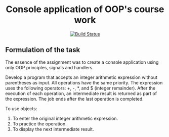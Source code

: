 <h1 align="center"> Console application of OOP's course work </h1>

<div align="center">

[![Build Status](https://img.shields.io/badge/C%2B%2B-17-blue)](https://isocpp.org)

</div>

## Formulation of the task


The essence of the assignment was to create a console application using only OOP principles, signals and handlers. 

Develop a program that accepts an integer arithmetic expression without parentheses as input.  All operations have the same priority.  The expression uses the following operators: +, -, *, and $ (integer remainder).  After the execution of each operation, an intermediate result is returned as part of the expression.  The job ends after the last operation is completed.
 
  To use objects: 
  1. To enter the original integer arithmetic expression.  
  2. To practice the operation.  
  3. To display the next intermediate result.
 

